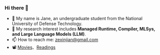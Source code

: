 ### Hi there 👋

- 🔭 My name is Jane, an undergraduate student from the National University of Defense Technology.
- 👀 My research interest includes **Managed Runtime, Compiler, MLSys, and Large Language Models (LLM)**.
- 📫 How to reach me: <a href="">zexinjian@gmail.com</a>
- 📽️ [Movies](https://shadowed-arthropod-441.notion.site/160f475b015c803daf06ccaa6bf65e20)、[Readings](https://shadowed-arthropod-441.notion.site/167f475b015c8093a841c1767fc24fe8)